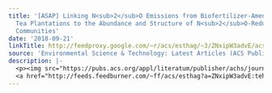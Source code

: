 ```yaml
---
title: '[ASAP] Linking N<sub>2</sub>O Emissions from Biofertilizer-Amended Soil of
  Tea Plantations to the Abundance and Structure of N<sub>2</sub>O-Reducing Microbial
  Communities'
date: '2018-09-21'
linkTitle: http://feedproxy.google.com/~r/acs/esthag/~3/ZNxipW3advE/acs.est.8b04935
source: 'Environmental Science & Technology: Latest Articles (ACS Publications)'
description: |-
  <p><img src="https://pubs.acs.org/appl/literatum/publisher/achs/journals/content/esthag/0/esthag.ahead-of-print/acs.est.8b04935/20180921/images/medium/es-2018-04935m_0001.gif" alt="TOC Graphic"/></p><div><cite>Environmental Science & Technology</cite></div><div>DOI: 10.1021/acs.est.8b04935</div><div class="feedflare">
  <a href="http://feeds.feedburner.com/~ff/acs/esthag?a=ZNxipW3advE:tehNC0RWeF0:yIl2AUoC8zA"><img src="http://feeds.feedburner.com/~ff/acs/esthag?d=yIl2AUoC8zA" border="0"></img></a>
---
```


